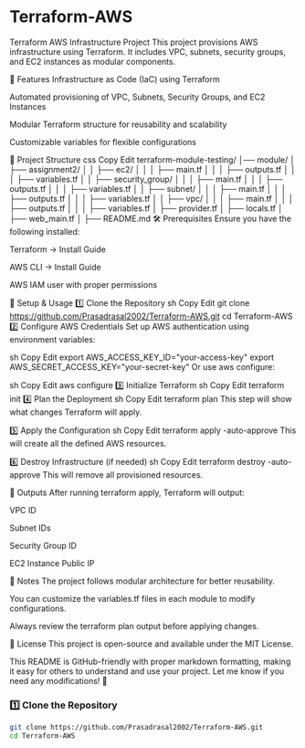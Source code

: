 # Terraform-AWS
Terraform AWS Infrastructure Project
This project provisions AWS infrastructure using Terraform. It includes VPC, subnets, security groups, and EC2 instances as modular components.

🚀 Features
Infrastructure as Code (IaC) using Terraform

Automated provisioning of VPC, Subnets, Security Groups, and EC2 Instances

Modular Terraform structure for reusability and scalability

Customizable variables for flexible configurations

📂 Project Structure
css
Copy
Edit
terraform-module-testing/
│── module/
│   ├── assignment2/
│   │   ├── ec2/
│   │   │   ├── main.tf
│   │   │   ├── outputs.tf
│   │   │   ├── variables.tf
│   │   ├── security_group/
│   │   │   ├── main.tf
│   │   │   ├── outputs.tf
│   │   │   ├── variables.tf
│   │   ├── subnet/
│   │   │   ├── main.tf
│   │   │   ├── outputs.tf
│   │   │   ├── variables.tf
│   │   ├── vpc/
│   │   │   ├── main.tf
│   │   │   ├── outputs.tf
│   │   │   ├── variables.tf
│   ├── provider.tf
│   ├── locals.tf
│   ├── web_main.tf
│   ├── README.md
🛠 Prerequisites
Ensure you have the following installed:

Terraform → Install Guide

AWS CLI → Install Guide

AWS IAM user with proper permissions

🚀 Setup & Usage
1️⃣ Clone the Repository
sh
Copy
Edit
git clone https://github.com/Prasadrasal2002/Terraform-AWS.git
cd Terraform-AWS
2️⃣ Configure AWS Credentials
Set up AWS authentication using environment variables:

sh
Copy
Edit
export AWS_ACCESS_KEY_ID="your-access-key"
export AWS_SECRET_ACCESS_KEY="your-secret-key"
Or use aws configure:

sh
Copy
Edit
aws configure
3️⃣ Initialize Terraform
sh
Copy
Edit
terraform init
4️⃣ Plan the Deployment
sh
Copy
Edit
terraform plan
This step will show what changes Terraform will apply.

5️⃣ Apply the Configuration
sh
Copy
Edit
terraform apply -auto-approve
This will create all the defined AWS resources.

6️⃣ Destroy Infrastructure (if needed)
sh
Copy
Edit
terraform destroy -auto-approve
This will remove all provisioned resources.

📜 Outputs
After running terraform apply, Terraform will output:

VPC ID

Subnet IDs

Security Group ID

EC2 Instance Public IP

📌 Notes
The project follows modular architecture for better reusability.

You can customize the variables.tf files in each module to modify configurations.

Always review the terraform plan output before applying changes.

📄 License
This project is open-source and available under the MIT License.

This README is GitHub-friendly with proper markdown formatting, making it easy for others to understand and use your project. Let me know if you need any modifications! 🚀


### **1️⃣ Clone the Repository**  
```sh
git clone https://github.com/Prasadrasal2002/Terraform-AWS.git
cd Terraform-AWS

